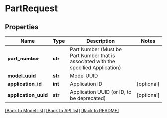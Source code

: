 # PartRequest

## Properties
Name | Type | Description | Notes
------------ | ------------- | ------------- | -------------
**part_number** | **str** | Part Number (Must be Part Number that is associated with the specified Application) | 
**model_uuid** | **str** | Model UUID | 
**application_id** | **int** | Application ID | [optional] 
**application_uuid** | **str** | Application UUID (or ID, to be deprecated) | [optional] 

[[Back to Model list]](../README.md#documentation-for-models) [[Back to API list]](../README.md#documentation-for-api-endpoints) [[Back to README]](../README.md)


